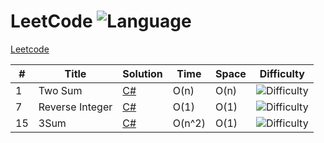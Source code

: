 # LeetCode   ![Language](https://img.shields.io/badge/language-C%23-orange.svg) 
 
[Leetcode](https://leetcode.com)
 
 
| #	|Title	|Solution	|Time	|Space	|Difficulty|
|-|-|-|-|-|-|
|1|Two Sum|[C#](./1_TwoSum.cs)|O(n)|O(n)|![Difficulty](https://img.shields.io/badge/Difficulty-EASY-green.svg)|
|7|Reverse Integer|[C#](./2_ReverseInteger.cs)|O(1)|O(1)|![Difficulty](https://img.shields.io/badge/Difficulty-EASY-green.svg)|
|15|3Sum|[C#](./15_3Sum.cs)|O(n^2)|O(1)|![Difficulty](https://img.shields.io/badge/Difficulty-MEDIUM-yellow.svg)|
